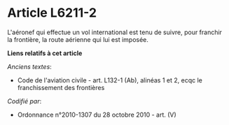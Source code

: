 # Article L6211-2

L'aéronef qui effectue un vol international est tenu de suivre, pour franchir la frontière, la route aérienne qui lui est
imposée.

**Liens relatifs à cet article**

_Anciens textes_:

  - Code de l'aviation civile - art. L132-1 (Ab), alinéas 1 et 2, ecqc le franchissement des frontières

_Codifié par_:

  - Ordonnance n°2010-1307 du 28 octobre 2010 - art. (V)

